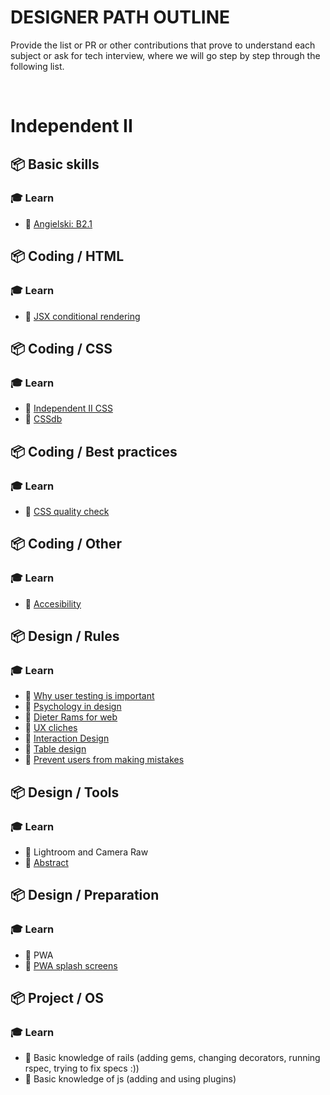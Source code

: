 # DESIGNER PATH OUTLINE

Provide the list or PR or other contributions that prove to understand each subject or ask for tech interview, where we will go step by step through the following list.

&nbsp;


# Independent II

## 📦 Basic skills

### 🎓 Learn

* 📗 [Angielski: B2.1](https://docs.google.com/spreadsheets/d/1YD5lKP7-Xwkwb3DQ4nchamhGIYvd3kaJQ8Ilu7CG_Dw/edit#gid=823079502)


## 📦 Coding / HTML

### 🎓 Learn

* 📗 [JSX conditional rendering](https://blog.logrocket.com/conditional-rendering-in-react-c6b0e5af381e)


## 📦 Coding / CSS

### 🎓 Learn

* 📗 [Independent II CSS](https://github.com/Selleo/DevPath/blob/master/frontend_developer/CSS%20%26%20HTML/04_independent_II.md)
* 📗 [CSSdb](https://cssdb.org/)


## 📦 Coding / Best practices

### 🎓 Learn

* 📗 [CSS quality check](https://css-tricks.com/in-search-of-a-stack-that-monitors-the-quality-and-complexity-of-css/)


## 📦 Coding / Other

### 🎓 Learn

* 📗 [Accesibility](https://gist.github.com/ArekJanik/de563534b3f7e9a316d849a196abe9b0)


## 📦 Design / Rules

### 🎓 Learn

* 📗 [Why user testing is important](https://uxplanet.org/why-is-it-important-to-do-usability-testing-5080a5640df3)
* 📗 [Psychology in design](https://uxdesign.cc/5-key-lessons-from-psychology-in-design-to-help-you-advance-ux-2cbb837b4581)
* 📗 [Dieter Rams for web](https://medium.com/swlh/how-dieter-rams-10-principles-of-good-design-can-impact-ux-c2f369218a08/)
* 📗 [UX cliches](https://uxdesign.cc/a-comprehensive-and-honest-list-of-ux-clich%C3%A9s-96e2a08fb2e9)
* 📗 [Interaction Design](https://uxplanet.org/principles-of-interaction-design-what-it-takes-to-create-positive-human-computer-interactions-1a5af16b51c3)
* 📗 [Table design](https://uxdesign.cc/11-table-design-guidelines-adb27ac01c8e)
* 📗 [Prevent users from making mistakes](https://uxdesign.cc/how-to-prevent-your-users-from-making-mistakes-d641c6260b29)


## 📦 Design / Tools

### 🎓 Learn

* 📗 Lightroom and Camera Raw
* 📗 [Abstract](https://www.abstract.com/)


## 📦 Design / Preparation

### 🎓 Learn

* 📗 PWA
* 📗 [PWA splash screens](https://medium.com/appscope/adding-custom-ios-splash-screens-to-your-progressive-web-app-41a9b18bdca3)


## 📦 Project / OS

### 🎓 Learn

* 📗 Basic knowledge of rails (adding gems, changing decorators, running rspec, trying to fix specs :))
* 📗 Basic knowledge of js (adding and using plugins)
